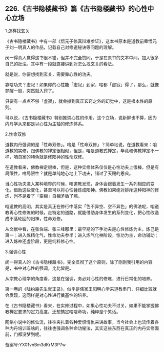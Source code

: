 ## 226.《古书隐楼藏书》篇《古书隐楼藏书》的心性中心立场
1.怎样找玄关


《古书隐楼藏书》中有一部《悟元子修真辩难参证》，这本书原本是道教前辈悟元子刘一明真人的作品，记载自己对修道秘诀等问题的理解。


闵一得真人觉得这书很不错，但并不完全赞同，于是在原书的文本中间，加入很多自己的批注。其中有一段就直接讲到对怎么找玄关的看法。


就是说，你要想找到玄关，需要靠心性的功夫。


靠啥功夫？虚寂！如果你的心性能「虚寂」到家，啥都「虚寂」得了，那么，就像梦醒一般，突然就入窍了。


只要有一点点不够「虚寂」，就会掉到真正玄窍之外的幻觉中，这是根本性的原则。


可以说，《古书隐楼藏书》特别推崇心性的作用。这个立场，说新鲜也不算，因为内丹学从来都是以心性为主轴的修炼体系。


2.性命双修


道教内丹强调的是「性命双修」。啥是「性命双修」？简单地说，在道教看来：咱道教的实修，跟佛教的禅定很相似，但是，咱是道教式禅定，毕竟和佛教禅定不一样，咱自家的特色就是修阳神的性命双修。


在道教看来，佛教禅定很棒，但是，这种实修体系仅仅是心性功夫上很棒，但是有局限性，啥局限性？就是单纯地心地上下功夫，错过了天赐的恩典。


当心性功夫进入某种境界的时候，咱道教发现，身体会跟着发生一系列相应的变化。借助这些变化，甚至可以将心性锤炼成阳神。佛教如果绝对排斥这种阳神的修炼，岂不是着了「空相」自相矛盾了嘛。


咱道教的高明，其实是真正在修行中落实「色不异空、空不异色」的佛法呢，咱道教再心性修炼的时候，走特定的道路，就能借助身体发生的系列变化，把心性改造成不落轮回的阳神，性命双修。


从文献中看，在张伯端、张三峰那里：最早期的下手功夫是心性修炼为主，炼己是第一；进入炼精化气，性命功夫参半；进入炼气化神阶段，性功为主，命功辅助；进入炼神还虚阶段，更是纯粹修心性。


3.强调心性


闵一得真人的《古书隐楼藏书》，完全贯彻了这个原则，除了刚刚我引用的内容是，书中对心性的强调，比比皆是。


从宗教心理学的角度看，这是在强调，务必对心性的修炼，进行日常化的培养。


第一卷的《陆约庵先生就正录》，似乎是儒家王阳明心学来道教串门，仔细比较就会发现，这同样是对心性进行奠基性的培养。


在《古书隐楼藏书》看来，在实修过程中，如果心性功夫不过关，如果不能掌握佛教禅定要求的定力高度，还想搞定啥啥命功，纯粹是个笑话。


网络小说中的修仙流，往往夹扎着各种爱恨情仇来讲故事，当今社会上也流传着各种内丹培训班啥的，往往也强调各种命功秘法，其实这些东西在真正的内丹实修面前，门都没梦到呢。


备案号:YX01vnBm3dKrM3P7w

